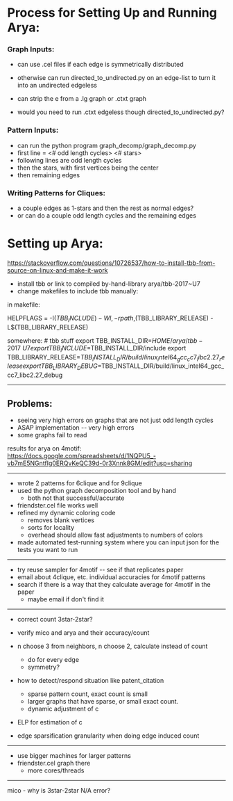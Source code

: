 # Process for Setting Up and Running Arya:

### Graph Inputs:
- can use .cel files if each edge is symmetrically distributed
- otherwise can run directed_to_undirected.py on an edge-list to turn it into an undirected edgeless

- can strip the e <vid1> <vid2> from a .lg graph or .ctxt graph
- would you need to run .ctxt edgeless though directed_to_undirected.py?

### Pattern Inputs:
- can run the python program graph_decomp/graph_decomp.py
- first line = <# odd length cycles> <# stars>
- following lines are odd length cycles
- then the stars, with first vertices being the center
- then remaining edges

### Writing Patterns for Cliques: 
- a couple edges as 1-stars and then the rest as normal edges?
- or can do a couple odd length cycles and the remaining edges

# Setting up Arya:
https://stackoverflow.com/questions/10726537/how-to-install-tbb-from-source-on-linux-and-make-it-work
- install tbb or link to compiled by-hand-library arya/tbb-2017~U7
- change makefiles to include tbb manually:

in makefile:

HELPFLAGS = -I$(TBB_INCLUDE) -Wl,-rpath,$(TBB_LIBRARY_RELEASE) -L$(TBB_LIBRARY_RELEASE)

somewhere:
\# tbb stuff
export TBB_INSTALL_DIR=$HOME/arya/tbb-2017~U7
export TBB_INCLUDE=$TBB_INSTALL_DIR/include
export TBB_LIBRARY_RELEASE=$TBB_INSTALL_DIR/build/linux_intel64_gcc_cc7_libc2.27_release
export TBB_LIBRARY_DEBUG=$TBB_INSTALL_DIR/build/linux_intel64_gcc_cc7_libc2.27_debug

--------------------

## Problems:
- seeing very high errors on graphs that are not just odd length cycles
- ASAP implementation -- very high errors
- some graphs fail to read

results for arya on 4motif:
https://docs.google.com/spreadsheets/d/1NQPU5_-vb7mE5NGntfIg0ERQvKeQC39d-0r3Xnnk8GM/edit?usp=sharing

-----------------------

- wrote 2 patterns for 6clique and for 9clique
- used the python graph decomposition tool and by hand
	- both not that successful/accurate
- friendster.cel file works well
- refined my dynamic coloring code
	- removes blank vertices
	- sorts for locality
	- overhead should allow fast adjustments to numbers of colors
- made automated test-running system where you can input json for the tests you want to run

--------------
- try reuse sampler for 4motif -- see if that replicates paper
- email about 4clique, etc. individual accuracies for 4motif patterns
- search if there is a way that they calculate average for 4motif in the paper
	- maybe email if don't find it

--------------------------
- correct count 3star-2star?
- verify mico and arya and their accuracy/count
- n choose 3 from neighbors, n choose 2, calculate instead of count
	- do for every edge
 	- symmetry? 

- how to detect/respond situation like patent_citation
	- sparse pattern count, exact count is small
	- larger graphs that have sparse, or small exact count.
	- dynamic adjustment of c

- ELP for estimation of c
- edge sparsification granularity when doing edge induced count

---------------------
- use bigger machines for larger patterns
- friendster.cel graph there
	- more cores/threads


------------------
mico - 
why is 3star-2star N/A error?



